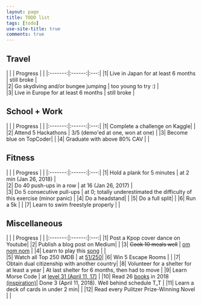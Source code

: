 ```yaml
---
layout: page
title: TODO list 
tags: [todo]
use-site-title: true
comments: true
---
```


## Travel

| |  | Progress | 
| |:-------:|:------:|:---:|
|1| Live in Japan for at least 6 months | still broke |  
|2| Go skydiving and/or bungee jumping | too young to try :) |  
|3| Live in Europe for at least 6 months | still broke |

## School + Work

| | | Progress | 
| |:-------:|:------:|:---:|
|1| Complete a challenge on Kaggle| |
|2| Attend 5 Hackathons | 3/5 (demo'ed at one, won at one) |
|3| Become blue on TopCoder| |
|4| Graduate with above 80% CAV | |

## Fitness

| |  | Progress | 
| |:-------:|:------:|:---:|
|1| Hold a plank for 5 minutes | at 2 min (Jan 26, 2018) |  
|2| Do 40 push-ups in a row | at 16 (Jan 26, 2017) |  
|3| Do 5 consecutive pull-ups | at 0; totally underestimated the difficulty of this exercise (minor panic) |
|4| Do a headstand|  |
|5| Do a full split| | 
|6| Run a 5k | |
|7| Learn to swim freestyle properly |  |  

## Miscellaneous

| |  | Progress | 
| |:-------:|:------:|:---:|
|1| Post a Kpop cover dance on Youtube|
|2| Publish a blog post on Medium| |
|3| <s>Cook 10 meals well</s> | [om nom nom](https://www.instagram.com/p/BcSSZ2Yg5Ve/?taken-by=an.nwin) |
|4| Learn to play this [song](https://www.youtube.com/watch?v=BUXKoix4Q4I) |  |  
|5| Watch all Top 250 IMDB | at [51/250]()|
|6| Win 5 Escape Rooms | |
|7| Obtain dual citizenship with another country|
|8| Volunteer for a shelter for at least a year | At last shelter for 6 months, then had to move |
|9| Learn Morse Code | at [level 31 (April 11, 17)](https://www.memrise.com/course/151/learn-morse-code/) |
|10| Read 26 [books](books/2018-01-26-books2018) in 2018 [(inspiration)](https://collegeinfogeek.com/25pages/)| Done 3 (April 11, 2018). Well behind schedule T_T |
|11| Learn a deck of cards in under 2 min| |
|12| Read every Pulitzer Prize-Winning Novel |  |  


<!-- |27| Type at 100 wpm | |  -->
<!-- |28| Solve a Rubik's cube in 3 min| | -->
